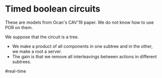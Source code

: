 # Timed boolean circuits

These are models from Ocan's CAV'19 paper. We do not know how to use POR on
them.

We suppose that the circuit is a tree. 
* We make a product of all components in one subtree and in the other, we make a root a server.
* The gain is that we remove all interleavings between actions in different subtrees.

#real-time